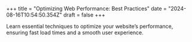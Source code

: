 +++
title = "Optimizing Web Performance: Best Practices"
date = "2024-08-16T10:54:50.354Z"
draft = false
+++

  Learn essential techniques to optimize your website’s performance, ensuring fast load times and a smooth user experience.
        